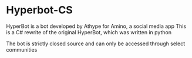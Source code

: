 # Hyperbot-CS
HyperBot is a bot developed by Athype for Amino, a social media app
This is a C# rewrite of the original HyperBot, which was written in python

The bot is strictly closed source and can only be accessed through select communities
